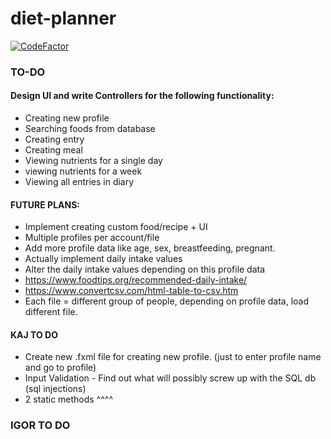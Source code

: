 # diet-planner
[![CodeFactor](https://www.codefactor.io/repository/github/igor-siergiej/diet-planner/badge)](https://www.codefactor.io/repository/github/igor-siergiej/diet-planner)
### TO-DO
#### Design UI and write Controllers for the following functionality:
- Creating new profile
- Searching foods from database
- Creating entry
- Creating meal
- Viewing nutrients for a single day
- viewing nutrients for a week
- Viewing all entries in diary

#### FUTURE PLANS:
- Implement creating custom food/recipe + UI
- Multiple profiles per account/file
- Add more profile data like age, sex, breastfeeding, pregnant.
- Actually implement daily intake values
- Alter the daily intake values depending on this profile data
- https://www.foodtips.org/recommended-daily-intake/
- https://www.convertcsv.com/html-table-to-csv.htm
- Each file = different group of people, depending on profile data, load different file.

#### KAJ TO DO
- Create new .fxml file for creating new profile. (just to enter profile name and go to profile)
- Input Validation - Find out what will possibly screw up with the SQL db (sql injections)
- 2 static methods ^^^^

### IGOR TO DO

